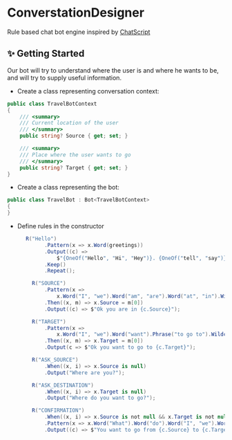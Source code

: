 # ConverstationDesigner

Rule based chat bot engine inspired by  [ChatScript](https://github.com/ChatScript/ChatScript)

## ✨ Getting Started

Our bot will try to understand where the user is and where he wants to be, and will try to supply
useful information.

- Create a class representing conversation context:

```csharp
public class TravelBotContext
{
    /// <summary>
    /// Current location of the user
    /// </summary>
    public string? Source { get; set; }

    /// <summary>
    /// Place where the user wants to go
    /// </summary>
    public string? Target { get; set; }
}
```

- Create a class representing the bot:

```csharp
public class TravelBot : Bot<TravelBotContext>
{
}


```

- Define rules in the constructor

```csharp
      R("Hello")
            .Pattern(x => x.Word(greetings))
            .Output((c) =>
                $"{OneOf("Hello", "Hi", "Hey")}. {OneOf("tell", "say")} me where you are and where do you want to {OneOf("travel", "go")}")
            .Keep()
            .Repeat();

        R("SOURCE")
            .Pattern(x =>
                x.Word("I", "we").Word("am", "are").Word("at", "in").Wildcard())
            .Then((x, m) => x.Source = m[0])
            .Output((c) => $"Ok you are in {c.Source}");

        R("TARGET")
            .Pattern(x =>
                x.Word("I", "we").Word("want").Phrase("to go to").Wildcard())
            .Then((x, m) => x.Target = m[0])
            .Output(c => $"Ok you want to go to {c.Target}");

        R("ASK_SOURCE")
            .When((x, i) => x.Source is null)
            .Output("Where are you?");

        R("ASK_DESTINATION")
            .When((x, i) => x.Target is null)
            .Output("Where do you want to go?");

        R("CONFIRMATION")
            .When((x, i) => x.Source is not null && x.Target is not null)
            .Pattern(x => x.Word("What").Word("do").Word("I", "we").Word("want", "desire"))
            .Output((c) => $"You want to go from {c.Source} to {c.Target}"); 
```